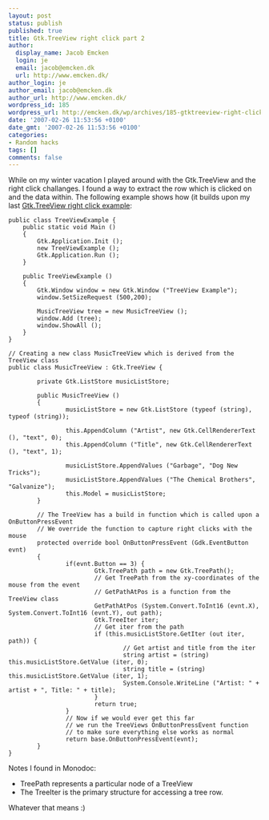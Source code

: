 ```yaml
---
layout: post
status: publish
published: true
title: Gtk.TreeView right click part 2
author:
  display_name: Jacob Emcken
  login: je
  email: jacob@emcken.dk
  url: http://www.emcken.dk/
author_login: je
author_email: jacob@emcken.dk
author_url: http://www.emcken.dk/
wordpress_id: 185
wordpress_url: http://emcken.dk/wp/archives/185-gtktreeview-right-click-part-2.html
date: '2007-02-26 11:53:56 +0100'
date_gmt: '2007-02-26 11:53:56 +0100'
categories:
- Random hacks
tags: []
comments: false
---
```

While on my winter vacation I played around with the Gtk.TreeView and the right click challanges.
I found a way to extract the row which is clicked on and the data within.
The following example shows how (it builds upon my last [Gtk.TreeView right click example][1]:

    public class TreeViewExample {
        public static void Main ()
        {
            Gtk.Application.Init ();
            new TreeViewExample ();
            Gtk.Application.Run ();
        }

        public TreeViewExample ()
        {
            Gtk.Window window = new Gtk.Window ("TreeView Example");
            window.SetSizeRequest (500,200);

            MusicTreeView tree = new MusicTreeView ();
            window.Add (tree);
            window.ShowAll ();
        }
    }

    // Creating a new class MusicTreeView which is derived from the TreeView class
    public class MusicTreeView : Gtk.TreeView {

            private Gtk.ListStore musicListStore;

            public MusicTreeView ()
            {
                    musicListStore = new Gtk.ListStore (typeof (string), typeof (string));

                    this.AppendColumn ("Artist", new Gtk.CellRendererText (), "text", 0);
                    this.AppendColumn ("Title", new Gtk.CellRendererText (), "text", 1);

                    musicListStore.AppendValues ("Garbage", "Dog New Tricks");
                    musicListStore.AppendValues ("The Chemical Brothers", "Galvanize");
                    this.Model = musicListStore;
            }

            // The TreeView has a build in function which is called upon a OnButtonPressEvent
            // We override the function to capture right clicks with the mouse
            protected override bool OnButtonPressEvent (Gdk.EventButton evnt)
            {
                    if(evnt.Button == 3) {
                            Gtk.TreePath path = new Gtk.TreePath();
                            // Get TreePath from the xy-coordinates of the mouse from the event
                            // GetPathAtPos is a function from the TreeView class
                            GetPathAtPos (System.Convert.ToInt16 (evnt.X), System.Convert.ToInt16 (evnt.Y), out path);
                            Gtk.TreeIter iter;
                            // Get iter from the path
                            if (this.musicListStore.GetIter (out iter, path)) {
                                    // Get artist and title from the iter
                                    string artist = (string) this.musicListStore.GetValue (iter, 0);
                                    string title = (string) this.musicListStore.GetValue (iter, 1);
                                    System.Console.WriteLine ("Artist: " + artist + ", Title: " + title);
                            }
                            return true;
                    }
                    // Now if we would ever get this far
                    // we run the TreeViews OnButtonPressEvent function
                    // to make sure everything else works as normal
                    return base.OnButtonPressEvent(evnt);
            }
    }

Notes I found in Monodoc:

*   TreePath represents a particular node of a TreeView
*   The TreeIter is the primary structure for accessing a tree row.

Whatever that means :)

[1]: http://www.emcken.dk/weblog/archives/179-Mono-coding-Capturing-right-clicks-in-a-Gtk.TreeView.html


